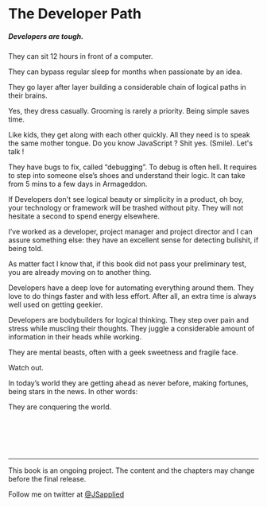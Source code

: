 # The Developer Path

##### Developers are tough.

They can sit 12 hours in front of a computer. 

They can bypass regular sleep for months when passionate by an idea. 

They go layer after layer building a considerable chain of logical paths in their brains. 

Yes, they dress casually. Grooming is rarely a priority. Being simple saves time.  

Like kids, they get along with each other quickly. All they need is to speak the same mother tongue. Do you know JavaScript ? Shit yes. (Smile). Let's talk !  

They have bugs to fix, called “debugging”. To debug is often hell. It requires to step into someone else’s shoes and understand their logic. It can take from 5 mins to a few days in Armageddon. 

If Developers don't see logical beauty or simplicity in a product,  oh boy, your technology or framework will be trashed without pity. They will not hesitate a second to spend energy elsewhere. 

I’ve worked as a developer, project manager and project director and I can assure something else: they have an excellent sense for detecting bullshit, if being told. 

As matter fact I know that, if this book did not pass your preliminary test, you are already moving on to another thing.  

Developers have a deep love for automating everything around them. They love to do things faster and with less effort. After all, an extra time is always well used on getting geekier.   

Developers are bodybuilders for logical thinking. They step over pain and stress while muscling their thoughts. They juggle a considerable amount of information in their heads while working.  

They are mental beasts, often with a geek sweetness and fragile face. 

Watch out. 

In today’s world they are getting ahead as never before, making fortunes, being stars in the news. 
In other words: 

They are conquering the world. 
 
<br />
<br />
<br />
<br />

***
 
This book is an ongoing project. The content and the chapters may change before the final release.

Follow me on twitter at [@JSapplied](https://twitter.com/JSapplied) 











